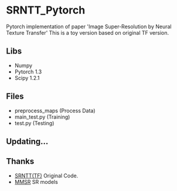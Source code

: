 # SRNTT_Pytorch
Pytorch implementation of  paper 'Image Super-Resolution by Neural Texture Transfer' 
This is a toy version based on original TF version. 

## Libs
* Numpy
* Pytorch 1.3
* Scipy 1.2.1

## Files

* preprocess_maps (Process Data)
* main_test.py (Training)
* test.py (Testing)

## Updating...


## Thanks
* [SRNTT(TF)](https://github.com/ZZUTK/SRNTT) Original Code.
* [MMSR](https://github.com/open-mmlab/mmsr) SR models
